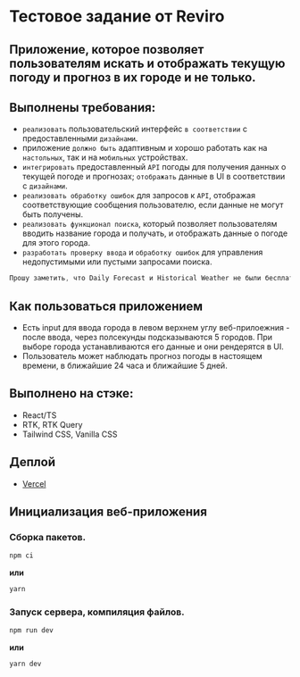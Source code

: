 # Тестовое задание от Reviro

## Приложение, которое позволяет пользователям искать и отображать текущую погоду и прогноз в их городе и не только.

## Выполнены требования:
* `реализовать` пользовательский интерфейс `в соответствии` с предоставленными `дизайнами`.
* приложение `должно быть` адаптивным и хорошо работать как на `настольных`, так и на `мобильных` устройствах.
* `интегрировать` предоставленный `API` погоды для получения данных о текущей погоде и прогнозах; `отображать` данные в UI в соответствии с `дизайнами`.
* `реализовать обработку ошибок` для запросов к `API`, отображая соответствующие сообщения пользователю, если данные не могут быть получены.
* `реализовать функционал поиска`, который позволяет пользователям вводить название города и получать, и отображать данные о погоде для этого города.
* `разработать проверку ввода` и `обработку ошибок` для управления недопустимыми или пустыми запросами поиска.

```js
Прошу заметить, что Daily Forecast и Historical Weather не были бесплатными, как и вся 3.0 версия API. Использовался 5 Days / 3 Hour Forecast заместо Historical, и 2.5 версия для Forecast, Weather, так же 1.0 Geolocation API для получения координат выбранного города.
```

## Как пользоваться приложением
* Есть input для ввода города в левом верхнем углу веб-прилоежния - после ввода, через полсекунды подсказываются 5 городов. При выборе города устанавливаются его данные и они рендерятся в UI.
* Пользователь может наблюдать прогноз погоды в настоящем времени, в ближайшие 24 часа и ближайшие 5 дней. 

## Выполнено на стэке:
* React/TS
* RTK, RTK Query
* Tailwind CSS, Vanilla CSS

## Деплой
* [Vercel](https://test-task-reviro.vercel.app/)

## Инициализация веб-приложения
### Сборка пакетов. 
```js
npm ci
```
__или__
```js
yarn
```

### Запуск сервера, компиляция файлов.
```js
npm run dev
```
__или__
```js
yarn dev
```